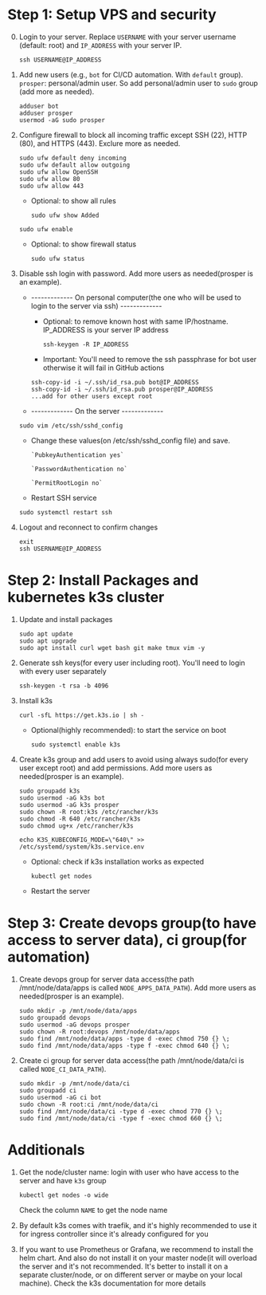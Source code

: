 # Step 1: Setup VPS and security

0. Login to your server. Replace `USERNAME` with your server username (default: root) and `IP_ADDRESS` with your server IP.

   ```
   ssh USERNAME@IP_ADDRESS
   ```

1. Add new users (e.g., `bot` for CI/CD automation. With `default` group). `prosper`: personal/admin user. So add personal/admin user to `sudo` group (add more as needed).

   ```
   adduser bot
   adduser prosper
   usermod -aG sudo prosper
   ```

2. Configure firewall to block all incoming traffic except SSH (22), HTTP (80), and HTTPS (443). Exclure more as needed.

   ```
   sudo ufw default deny incoming
   sudo ufw default allow outgoing
   sudo ufw allow OpenSSH
   sudo ufw allow 80
   sudo ufw allow 443
   ```

   - Optional: to show all rules
     ```
     sudo ufw show Added
     ```

   ```
   sudo ufw enable
   ```

   - Optional: to show firewall status
     ```
     sudo ufw status
     ```

3. Disable ssh login with password. Add more users as needed(prosper is an example).

   - ------------- On personal computer(the one who will be used to login to the server via ssh) -------------

     - Optional: to remove known host with same IP/hostname. IP_ADDRESS is your server IP address
       ```
       ssh-keygen -R IP_ADDRESS
       ```
     - Important: You'll need to remove the ssh passphrase for bot user otherwise it will fail in GitHub actions

     ```
     ssh-copy-id -i ~/.ssh/id_rsa.pub bot@IP_ADDRESS
     ssh-copy-id -i ~/.ssh/id_rsa.pub prosper@IP_ADDRESS
     ...add for other users except root
     ```

   - ------------- On the server -------------

   ```
   sudo vim /etc/ssh/sshd_config
   ```

   - Change these values(on /etc/ssh/sshd_config file) and save.
      ```
      `PubkeyAuthentication yes`

      `PasswordAuthentication no`

      `PermitRootLogin no`
      ```

   - Restart SSH service

   ```
   sudo systemctl restart ssh
   ```

4. Logout and reconnect to confirm changes

   ```
   exit
   ssh USERNAME@IP_ADDRESS
   ```

# Step 2: Install Packages and kubernetes k3s cluster

1. Update and install packages

   ```
   sudo apt update
   sudo apt upgrade
   sudo apt install curl wget bash git make tmux vim -y
   ```

2. Generate ssh keys(for every user including root). You'll need to login with every user separately

   ```
   ssh-keygen -t rsa -b 4096
   ```

3. Install k3s

   ```
   curl -sfL https://get.k3s.io | sh -
   ```

   - Optional(highly recommended): to start the service on boot
     ```
     sudo systemctl enable k3s
     ```

4. Create k3s group and add users to avoid using always sudo(for every user except root) and add permissions. Add more users as needed(prosper is an example).

   ```
   sudo groupadd k3s
   sudo usermod -aG k3s bot
   sudo usermod -aG k3s prosper
   sudo chown -R root:k3s /etc/rancher/k3s
   sudo chmod -R 640 /etc/rancher/k3s
   sudo chmod ug+x /etc/rancher/k3s
   ```

   ```
   echo K3S_KUBECONFIG_MODE=\"640\" >> /etc/systemd/system/k3s.service.env
   ```

   - Optional: check if k3s installation works as expected

     ```
     kubectl get nodes
     ```

   - Restart the server

# Step 3: Create devops group(to have access to server data), ci group(for automation)

1. Create devops group for server data access(the path /mnt/node/data/apps is called `NODE_APPS_DATA_PATH`). Add more users as needed(prosper is an example).

   ```
   sudo mkdir -p /mnt/node/data/apps
   sudo groupadd devops
   sudo usermod -aG devops prosper
   sudo chown -R root:devops /mnt/node/data/apps
   sudo find /mnt/node/data/apps -type d -exec chmod 750 {} \;
   sudo find /mnt/node/data/apps -type f -exec chmod 640 {} \;
   ```

1. Create ci group for server data access(the path /mnt/node/data/ci is called `NODE_CI_DATA_PATH`).

   ```
   sudo mkdir -p /mnt/node/data/ci
   sudo groupadd ci
   sudo usermod -aG ci bot
   sudo chown -R root:ci /mnt/node/data/ci
   sudo find /mnt/node/data/ci -type d -exec chmod 770 {} \;
   sudo find /mnt/node/data/ci -type f -exec chmod 660 {} \;
   ```

# Additionals

1. Get the node/cluster name: login with user who have access to the server and have `k3s` group

   ```
   kubectl get nodes -o wide
   ```

   Check the column `NAME` to get the node name

2. By default k3s comes with traefik, and it's highly recommended to use it for ingress controller since it's already configured for you

3. If you want to use Prometheus or Grafana, we recommend to install the helm chart. And also do not install it on your master node(it will overload the server and it's not recommended. It's better to install it on a separate cluster/node, or on different server or maybe on your local machine). Check the k3s documentation for more details
